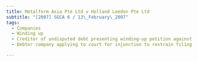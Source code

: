 ```yaml
---
title: Metalform Asia Pte Ltd v Holland Leedon Pte Ltd 
subtitle: "[2007] SGCA 6 / 13\_February\_2007"
tags:
  - Companies
  - Winding up
  - Creditor of undisputed debt presenting winding-up petition against debtor company
  - Debtor company applying to court for injunction to restrain filing of winding-up petition

---
```


